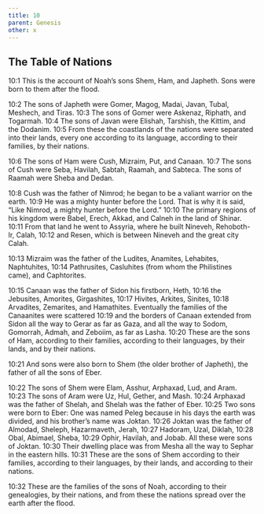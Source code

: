 ```yaml
---
title: 10
parent: Genesis
other: x
---
```


## The Table of Nations

<a name="10:1">10:1</a> This is the account of Noah’s sons Shem, Ham, and Japheth. Sons were born to them after the flood.

<a name="10:2">10:2</a> The sons of Japheth were Gomer, Magog, Madai, Javan, Tubal, Meshech, and Tiras. <a name="10:3">10:3</a> The sons of Gomer were Askenaz, Riphath, and Togarmah. <a name="10:4">10:4</a> The sons of Javan were Elishah, Tarshish, the Kittim, and the Dodanim. <a name="10:5">10:5</a> From these the coastlands of the nations were separated into their lands, every one according to its language, according to their families, by their nations.

<a name="10:6">10:6</a> The sons of Ham were Cush, Mizraim, Put, and Canaan. <a name="10:7">10:7</a> The sons of Cush were Seba, Havilah, Sabtah, Raamah, and Sabteca. The sons of Raamah were Sheba and Dedan.

<a name="10:8">10:8</a> Cush was the father of Nimrod; he began to be a valiant warrior on the earth. <a name="10:9">10:9</a> He was a mighty hunter before the Lord. That is why it is said, “Like Nimrod, a mighty hunter before the Lord.” <a name="10:10">10:10</a> The primary regions of his kingdom were Babel, Erech, Akkad, and Calneh in the land of Shinar. <a name="10:11">10:11</a> From that land he went to Assyria, where he built Nineveh, Rehoboth-Ir, Calah, <a name="10:12">10:12</a> and Resen, which is between Nineveh and the great city Calah.

<a name="10:13">10:13</a> Mizraim was the father of the Ludites, Anamites, Lehabites, Naphtuhites, <a name="10:14">10:14</a> Pathrusites, Casluhites (from whom the Philistines came), and Caphtorites.

<a name="10:15">10:15</a> Canaan was the father of Sidon his firstborn, Heth, <a name="10:16">10:16</a> the Jebusites, Amorites, Girgashites, <a name="10:17">10:17</a> Hivites, Arkites, Sinites, <a name="10:18">10:18</a> Arvadites, Zemarites, and Hamathites. Eventually the families of the Canaanites were scattered <a name="10:19">10:19</a> and the borders of Canaan extended from Sidon all the way to Gerar as far as Gaza, and all the way to Sodom, Gomorrah, Admah, and Zeboiim, as far as Lasha. <a name="10:20">10:20</a> These are the sons of Ham, according to their families, according to their languages, by their lands, and by their nations.

<a name="10:21">10:21</a> And sons were also born to Shem (the older brother of Japheth), the father of all the sons of Eber.

<a name="10:22">10:22</a> The sons of Shem were Elam, Asshur, Arphaxad, Lud, and Aram. <a name="10:23">10:23</a> The sons of Aram were Uz, Hul, Gether, and Mash. <a name="10:24">10:24</a> Arphaxad was the father of Shelah, and Shelah was the father of Eber. <a name="10:25">10:25</a> Two sons were born to Eber: One was named Peleg because in his days the earth was divided, and his brother’s name was Joktan. <a name="10:26">10:26</a> Joktan was the father of Almodad, Sheleph, Hazarmaveth, Jerah, <a name="10:27">10:27</a> Hadoram, Uzal, Diklah, <a name="10:28">10:28</a> Obal, Abimael, Sheba, <a name="10:29">10:29</a> Ophir, Havilah, and Jobab. All these were sons of Joktan. <a name="10:30">10:30</a> Their dwelling place was from Mesha all the way to Sephar in the eastern hills. <a name="10:31">10:31</a> These are the sons of Shem according to their families, according to their languages, by their lands, and according to their nations.

<a name="10:32">10:32</a> These are the families of the sons of Noah, according to their genealogies, by their nations, and from these the nations spread over the earth after the flood.
